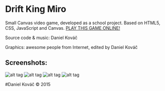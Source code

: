 # Drift King Miro
Small Canvas video game, developed as a school project. Based on HTML5, CSS, JavaScript and Canvas.
[PLAY THIS GAME ONLINE!](http://beatsbysmith.com/dkm/)

Source code & music: Daniel Kováč

Graphics: awesome people from Internet, edited by Daniel Kováč

## Screenshots:
![alt tag](https://github.com/danecsvk/drift-king-miro/blob/master/screenshots/shot01.png)
![alt tag](https://github.com/danecsvk/drift-king-miro/blob/master/screenshots/shot02.png)
![alt tag](https://github.com/danecsvk/drift-king-miro/blob/master/screenshots/shot03.png)
![alt tag](https://github.com/danecsvk/drift-king-miro/blob/master/screenshots/shot04.png)

#Daniel Kováč © 2015
